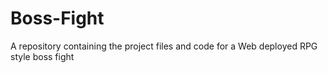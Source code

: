 # Boss-Fight
A repository containing the project files and code for a Web deployed RPG style boss fight
